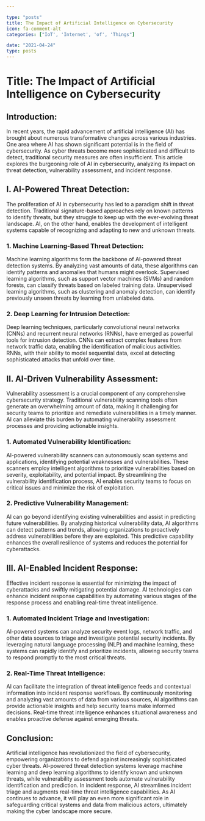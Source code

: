 ```yaml
---

type: "posts"
title: The Impact of Artificial Intelligence on Cybersecurity
icon: fa-comment-alt
categories: ["IoT', 'Internet', 'of', 'Things"]

date: "2021-04-24"
type: posts
---
```





# Title: The Impact of Artificial Intelligence on Cybersecurity

## Introduction:
In recent years, the rapid advancement of artificial intelligence (AI) has brought about numerous transformative changes across various industries. One area where AI has shown significant potential is in the field of cybersecurity. As cyber threats become more sophisticated and difficult to detect, traditional security measures are often insufficient. This article explores the burgeoning role of AI in cybersecurity, analyzing its impact on threat detection, vulnerability assessment, and incident response.

## I. AI-Powered Threat Detection:
The proliferation of AI in cybersecurity has led to a paradigm shift in threat detection. Traditional signature-based approaches rely on known patterns to identify threats, but they struggle to keep up with the ever-evolving threat landscape. AI, on the other hand, enables the development of intelligent systems capable of recognizing and adapting to new and unknown threats.

### 1. Machine Learning-Based Threat Detection:
Machine learning algorithms form the backbone of AI-powered threat detection systems. By analyzing vast amounts of data, these algorithms can identify patterns and anomalies that humans might overlook. Supervised learning algorithms, such as support vector machines (SVMs) and random forests, can classify threats based on labeled training data. Unsupervised learning algorithms, such as clustering and anomaly detection, can identify previously unseen threats by learning from unlabeled data.

### 2. Deep Learning for Intrusion Detection:
Deep learning techniques, particularly convolutional neural networks (CNNs) and recurrent neural networks (RNNs), have emerged as powerful tools for intrusion detection. CNNs can extract complex features from network traffic data, enabling the identification of malicious activities. RNNs, with their ability to model sequential data, excel at detecting sophisticated attacks that unfold over time.

## II. AI-Driven Vulnerability Assessment:
Vulnerability assessment is a crucial component of any comprehensive cybersecurity strategy. Traditional vulnerability scanning tools often generate an overwhelming amount of data, making it challenging for security teams to prioritize and remediate vulnerabilities in a timely manner. AI can alleviate this burden by automating vulnerability assessment processes and providing actionable insights.

### 1. Automated Vulnerability Identification:
AI-powered vulnerability scanners can autonomously scan systems and applications, identifying potential weaknesses and vulnerabilities. These scanners employ intelligent algorithms to prioritize vulnerabilities based on severity, exploitability, and potential impact. By streamlining the vulnerability identification process, AI enables security teams to focus on critical issues and minimize the risk of exploitation.

### 2. Predictive Vulnerability Management:
AI can go beyond identifying existing vulnerabilities and assist in predicting future vulnerabilities. By analyzing historical vulnerability data, AI algorithms can detect patterns and trends, allowing organizations to proactively address vulnerabilities before they are exploited. This predictive capability enhances the overall resilience of systems and reduces the potential for cyberattacks.

## III. AI-Enabled Incident Response:
Effective incident response is essential for minimizing the impact of cyberattacks and swiftly mitigating potential damage. AI technologies can enhance incident response capabilities by automating various stages of the response process and enabling real-time threat intelligence.

### 1. Automated Incident Triage and Investigation:
AI-powered systems can analyze security event logs, network traffic, and other data sources to triage and investigate potential security incidents. By leveraging natural language processing (NLP) and machine learning, these systems can rapidly identify and prioritize incidents, allowing security teams to respond promptly to the most critical threats.

### 2. Real-Time Threat Intelligence:
AI can facilitate the integration of threat intelligence feeds and contextual information into incident response workflows. By continuously monitoring and analyzing vast amounts of data from various sources, AI algorithms can provide actionable insights and help security teams make informed decisions. Real-time threat intelligence enhances situational awareness and enables proactive defense against emerging threats.

## Conclusion:
Artificial intelligence has revolutionized the field of cybersecurity, empowering organizations to defend against increasingly sophisticated cyber threats. AI-powered threat detection systems leverage machine learning and deep learning algorithms to identify known and unknown threats, while vulnerability assessment tools automate vulnerability identification and prediction. In incident response, AI streamlines incident triage and augments real-time threat intelligence capabilities. As AI continues to advance, it will play an even more significant role in safeguarding critical systems and data from malicious actors, ultimately making the cyber landscape more secure.